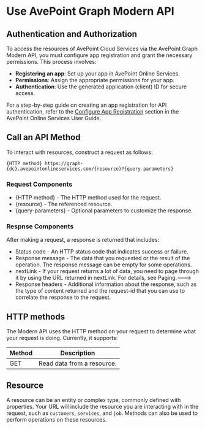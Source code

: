 # Use AvePoint Graph Modern API


## Authentication and Authorization

To access the resources of AvePoint Cloud Services via the AvePoint Graph Modern API, you must configure app registration and grant the necessary permissions. This process involves:  
- **Registering an app**: Set up your app in AvePoint Online Services.
- **Permissions**: Assign the appropriate permissions for your app.
- **Authentication**: Use the generated application (client) ID for secure access.  

For a step-by-step guide on creating an app registration for API authentication, refer to the [Configure App Registration](https://cdn.avepoint.com/assets/webhelp/avepoint-online-services/index.htm#!Documents/configureappregistrations.htm) section in the AvePoint Online Services User Guide.

## Call an API Method

To interact with resources, construct a request as follows:  

    {HTTP method} https://graph-{dc}.avepointonlineservices.com/{resource}?{query-parameters}  

### Request Components

- {HTTP method} - The HTTP method used for the request.
- {resource} - The referenced resource.
- {query-parameters} - Optional parameters to customize the response.

### Respnse Components
After making a request, a response is returned that includes:

- Status code - An HTTP status code that indicates success or failure.  
- Response message - The data that you requested or the result of the operation. The response message can be empty for some operations.
- nextLink - If your request returns a lot of data, you need to page through it by using the URL returned in nextLink. For details, see Paging.--->
- Response headers - Additional information about the response, such as the type of content returned and the request-id that you can use to correlate the response to the request.  

## HTTP methods

The Modern API uses the HTTP method on your request to determine what your request is doing. Currently, it supports:  

| Method | Description |  
|------|------|  
|GET|Read data from a resource.|  


## Resource  

A resource can be an entity or complex type, commonly defined with properties.  Your URL will include the resource you are interacting with in the request, such as `customers`, `services`, and `job`. Methods can also be used to perform operations on these resources.  


